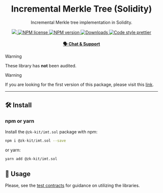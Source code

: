 <p align="center">
    <h1 align="center">
         Incremental Merkle Tree (Solidity)
    </h1>
    <p align="center">Incremental Merkle tree implementation in Solidity.</p>
</p>

<p align="center">
    <a href="https://github.com/privacy-scaling-explorations/zk-kit.solidity">
        <img src="https://img.shields.io/badge/project-zk--kit-blue.svg?style=flat-square">
    </a>
    <a href="https://github.com/privacy-scaling-explorations/zk-kit.solidity/tree/main/packages/imt.sol/contracts/LICENSE">
        <img alt="NPM license" src="https://img.shields.io/npm/l/%40zk-kit%2Fimt.sol?style=flat-square">
    </a>
    <a href="https://www.npmjs.com/package/@zk-kit/imt.sol">
        <img alt="NPM version" src="https://img.shields.io/npm/v/@zk-kit/imt.sol?style=flat-square" />
    </a>
    <a href="https://npmjs.org/package/@zk-kit/imt.sol">
        <img alt="Downloads" src="https://img.shields.io/npm/dm/@zk-kit/imt.sol.svg?style=flat-square" />
    </a>
    <a href="https://prettier.io/">
        <img alt="Code style prettier" src="https://img.shields.io/badge/code%20style-prettier-f8bc45?style=flat-square&logo=prettier" />
    </a>
</p>

<div align="center">
    <h4>
        <a href="https://appliedzkp.org/discord">
            🗣️ Chat &amp; Support
        </a>
    </h4>
</div>

> [!WARNING]  
> These library has **not** been audited.

> [!WARNING]  
> If you are looking for the first version of this package, please visit this [link](https://github.com/privacy-scaling-explorations/zk-kit/tree/imt-v1/packages/incremental-merkle-tree.sol).

---

## 🛠 Install

### npm or yarn

Install the `@zk-kit/imt.sol` package with npm:

```bash
npm i @zk-kit/imt.sol --save
```

or yarn:

```bash
yarn add @zk-kit/imt.sol
```

## 📜 Usage

Please, see the [test contracts](./test) for guidance on utilizing the libraries.

